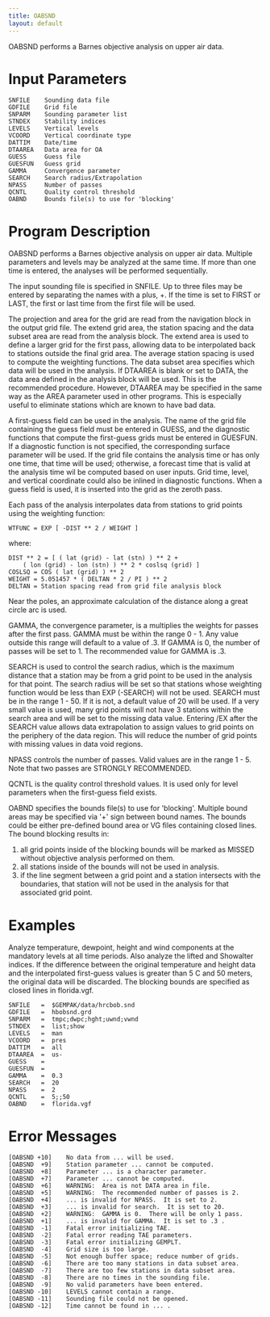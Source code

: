 ```yaml
---
title: OABSND
layout: default
---
```


OABSND performs a Barnes objective analysis on upper air data.

# Input Parameters
 
	SNFILE    Sounding data file
	GDFILE    Grid file
	SNPARM    Sounding parameter list
	STNDEX    Stability indices
	LEVELS    Vertical levels
	VCOORD    Vertical coordinate type
	DATTIM    Date/time
	DTAAREA   Data area for OA
	GUESS     Guess file
	GUESFUN   Guess grid
	GAMMA     Convergence parameter
	SEARCH    Search radius/Extrapolation
	NPASS     Number of passes
	QCNTL     Quality control threshold
	OABND     Bounds file(s) to use for 'blocking'
 
 

# Program Description
 
OABSND performs a Barnes objective analysis on upper air
data.  Multiple parameters and levels may be analyzed at the
same time.  If more than one time is entered, the analyses
will be performed sequentially.

The input sounding file is specified in SNFILE.  Up to three
files may be entered by separating the names with a plus, +.
If the time is set to FIRST or LAST, the first or last time
from the first file will be used.

The projection and area for the grid are read from the
navigation block in the output grid file.  The extend grid
area, the station spacing and the data subset area are read
from the analysis block.  The extend area is used to define
a larger grid for the first pass, allowing data to be
interpolated back to stations outside the final grid area.
The average station spacing is used to compute the weighting
functions.  The data subset area specifies which data will
be used in the analysis.  If DTAAREA is blank or set to DATA,
the data area defined in the analysis block will be used.
This is the recommended procedure.  However, DTAAREA may be
specified in the same way as the AREA parameter used in other
programs.  This is especially useful to eliminate stations which
are known to have bad data.

A first-guess field can be used in the analysis.  The name
of the grid file containing the guess field must be entered
in GUESS,  and the diagnostic functions that compute the
first-guess grids must be entered in GUESFUN.  If a diagnostic
function is not specified, the corresponding surface parameter
will be used.  If the grid file contains the analysis time or
has only one time, that time will be used;  otherwise, a
forecast time that is valid at the analysis time wil be computed
based on user inputs.  Grid time, level, and vertical coordinate
could also be inlined in diagnostic functions.  When a guess field
is used, it is inserted into the grid as the zeroth pass.

Each pass of the analysis interpolates data from stations to
grid points using the weighting function:

	WTFUNC = EXP [ -DIST ** 2 / WEIGHT ]

where:

	DIST ** 2 = [ ( lat (grid) - lat (stn) ) ** 2 +
		( lon (grid) - lon (stn) ) ** 2 * coslsq (grid) ]
	COSLSQ = COS ( lat (grid) ) ** 2
	WEIGHT = 5.051457 * ( DELTAN * 2 / PI ) ** 2
	DELTAN = Station spacing read from grid file analysis block

Near the poles, an approximate calculation of the distance along
a great circle arc is used.

GAMMA, the convergence parameter, is a multiplies the
weights for passes after the first pass.  GAMMA must be within
the range 0 - 1.  Any value outside this range will default to
a value of .3.  If GAMMA is 0, the number of passes will be set
to 1.  The recommended value for GAMMA is .3.

SEARCH is used to control the search radius, which is the
maximum distance that a station may be from a grid point to be
used in the analysis for that point.  The search radius will be
set so that stations whose weighting function would be less than
EXP (-SEARCH) will not be used.  SEARCH must be in the range
1 - 50.  If it is not, a default value of 20 will be used.  If
a very small value is used, many grid points will not have 3
stations within the search area and will be set to the missing
data value.  Entering /EX after the SEARCH value allows
data extrapolation to assign values to grid points on the
periphery of the data region.  This will reduce the number of
grid points with missing values in data void regions.

NPASS controls the number of passes.  Valid values are in the
range 1 - 5.  Note that two passes are STRONGLY RECOMMENDED.

QCNTL is the quality control threshold values.  It is used only
for level parameters when the first-guess field exists.

OABND specifies the bounds file(s) to use for 'blocking'. Multiple
bound areas may be specified via '+' sign between bound names.
The bounds could be either pre-defined bound area or VG files
containing closed lines. The bound blocking results in:

1. all grid points inside of the blocking bounds will be marked
    as MISSED without objective analysis performed on them.
2. all stations inside of the bounds will not be used in analysis.
3.  if the line segment between a grid point and a station
    intersects with the boundaries, that station will not be used
    in the analysis for that associated grid point.

 
# Examples
 
Analyze temperature, dewpoint, height and wind components at
	the mandatory levels at all time periods.  Also analyze the
	lifted and Showalter indices.  If the difference between the
	original temperature and height data and the interpolated
	first-guess values is greater than 5 C and 50 meters, the
	original data will be discarded. The blocking bounds are
	specified as closed lines in florida.vgf.


	SNFILE	 =  $GEMPAK/data/hrcbob.snd
	GDFILE	 =  hbobsnd.grd
	SNPARM	 =  tmpc;dwpc;hght;uwnd;vwnd
	STNDEX	 =  list;show
	LEVELS	 =  man
	VCOORD	 =  pres
	DATTIM	 =  all
	DTAAREA	 =  us-
	GUESS	 =
	GUESFUN  =
	GAMMA	 =  0.3
	SEARCH	 =  20
	NPASS	 =  2
	QCNTL	 =  5;;50
	OABND    =  florida.vgf

# Error Messages
 
	[OABSND +10]    No data from ... will be used.
	[OABSND  +9]    Station parameter ... cannot be computed.
	[OABSND  +8]    Parameter ... is a character parameter.
	[OABSND  +7]    Parameter ... cannot be computed.
	[OABSND  +6]    WARNING:  Area is not DATA area in file.
	[OABSND  +5]    WARNING:  The recommended number of passes is 2.
	[OABSND  +4]    ... is invalid for NPASS.  It is set to 2.
	[OABSND  +3]    ... is invalid for search.  It is set to 20.
	[OABSND  +2]    WARNING:  GAMMA is 0.  There will be only 1 pass.
	[OABSND  +1]    ... is invalid for GAMMA.  It is set to .3 .
	[OABSND  -1]    Fatal error initializing TAE.
	[OABSND  -2]    Fatal error reading TAE parameters.
	[OABSND  -3]    Fatal error initializing GEMPLT.
	[OABSND  -4]    Grid size is too large.
	[OABSND  -5]    Not enough buffer space; reduce number of grids.
	[OABSND  -6]    There are too many stations in data subset area.
	[OABSND  -7]    There are too few stations in data subset area.
	[OABSND  -8]    There are no times in the sounding file.
	[OABSND  -9]    No valid parameters have been entered.
	[OABSND -10]    LEVELS cannot contain a range.
	[OABSND -11]    Sounding file could not be opened.
	[OABSND -12]    Time cannot be found in ... .
